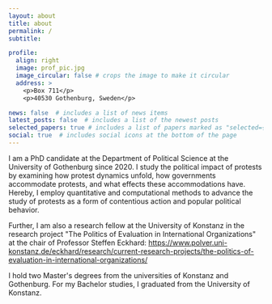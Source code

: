 ```yaml
---
layout: about
title: about
permalink: /
subtitle:

profile:
  align: right
  image: prof_pic.jpg
  image_circular: false # crops the image to make it circular
  address: >
    <p>Box 711</p>
    <p>40530 Gothenburg, Sweden</p>

news: false  # includes a list of news items
latest_posts: false  # includes a list of the newest posts
selected_papers: true # includes a list of papers marked as "selected={true}"
social: true  # includes social icons at the bottom of the page
---
```

I am a PhD candidate at the Department of Political Science at the University of Gothenburg since 2020. I study the political impact of protests by examining how protest dynamics unfold, how governments accommodate protests, and what effects these accommodations have. Hereby, I employ quantitative and computational methods to advance the study of protests as a form of contentious action and popular political behavior.

Further, I am also a research fellow at the University of Konstanz in the research project "The Politics of Evaluation in International Organizations" at the chair of Professor Steffen Eckhard: https://www.polver.uni-konstanz.de/eckhard/research/current-research-projects/the-politics-of-evaluation-in-international-organizations/

I hold two Master's degrees from the universities of Konstanz and Gothenburg. For my Bachelor studies, I graduated from the University of Konstanz.
